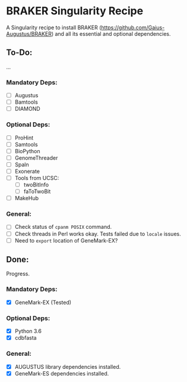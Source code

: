 # BRAKER Singularity Recipe

A Singularity recipe to install BRAKER (https://github.com/Gaius-Augustus/BRAKER)
and all its essential and optional dependencies.

## To-Do:

...

### Mandatory Deps:

- [ ] Augustus
- [ ] Bamtools
- [ ] DIAMOND

### Optional Deps:

- [ ] ProHint
- [ ] Samtools
- [ ] BioPython
- [ ] GenomeThreader
- [ ] Spaln
- [ ] Exonerate
- [ ] Tools from UCSC:
  - [ ] twoBitInfo
  - [ ] faToTwoBit
- [ ] MakeHub

### General:

- [ ] Check status of `cpanm POSIX` command.
- [ ] Check threads in Perl works okay.  Tests failed due to `locale` issues.
- [ ] Need to `export` location of GeneMark-EX?

## Done:

Progress.

### Mandatory Deps:

- [x] GeneMark-EX (Tested)

### Optional Deps:

- [x] Python 3.6
- [x] cdbfasta

### General:

- [x] AUGUSTUS library dependencies installed.
- [x] GeneMark-ES dependencies installed.
